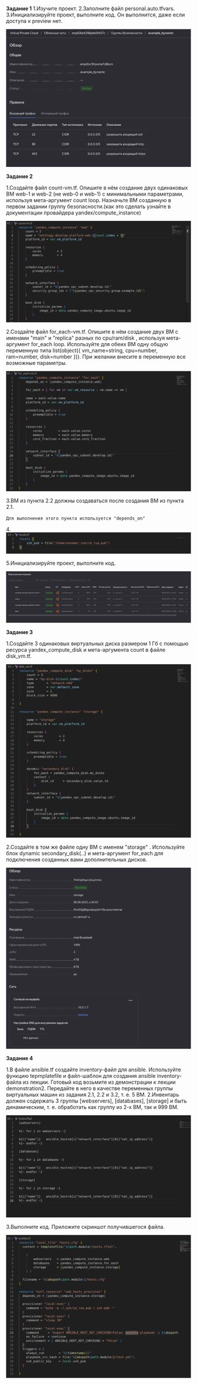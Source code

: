 **Задание 1**
1.Изучите проект.
2.Заполните файл personal.auto.tfvars.
3.Инициализируйте проект, выполните код. Он выполнится, даже если доступа к preview нет.

![hw-3_1](./img/hw-3_1.png)

**Задание 2**

1.Создайте файл count-vm.tf. Опишите в нём создание двух одинаковых ВМ web-1 и web-2 (не web-0 и web-1) с минимальными параметрами, используя мета-аргумент count loop. Назначьте ВМ созданную в первом задании группу безопасности.(как это сделать узнайте в документации провайдера yandex/compute_instance)

![hw-3_2-1](./img/hw-3_2-1.png)

2.Создайте файл for_each-vm.tf. Опишите в нём создание двух ВМ с именами "main" и "replica" разных по cpu/ram/disk , используя мета-аргумент for_each loop. Используйте для обеих ВМ одну общую переменную типа list(object({ vm_name=string, cpu=number, ram=number, disk=number })). При желании внесите в переменную все возможные параметры.

![hw-3_2-2](./img/hw-3_2-2.png)

3.ВМ из пункта 2.2 должны создаваться после создания ВМ из пункта 2.1.

    Для выполнения этого пункта используется "depends_on"

4.![hw-3_2-3](./img/hw-3_2-3.png)

5.Инициализируйте проект, выполните код.

![hw-3_2-4](./img/hw-3_2-4.png)

**Задание 3**

1.Создайте 3 одинаковых виртуальных диска размером 1 Гб с помощью ресурса yandex_compute_disk и мета-аргумента count в файле disk_vm.tf.

![hw-3_3](./img/hw-3_3.png)

2.Создайте в том же файле одну ВМ c именем "storage" . Используйте блок dynamic secondary_disk{..} и мета-аргумент for_each для подключения созданных вами дополнительных дисков.

![hw-3_3-1](./img/hw-3_3-1.png)

**Задание 4**

1.В файле ansible.tf создайте inventory-файл для ansible. Используйте функцию tepmplatefile и файл-шаблон для создания ansible inventory-файла из лекции. Готовый код возьмите из демонстрации к лекции demonstration2. Передайте в него в качестве переменных группы виртуальных машин из задания 2.1, 2.2 и 3.2, т. е. 5 ВМ.
2.Инвентарь должен содержать 3 группы [webservers], [databases], [storage] и быть динамическим, т. е. обработать как группу из 2-х ВМ, так и 999 ВМ.

![hw-3_4-2](./img/hw-3_4-2.png)

3.Выполните код. Приложите скриншот получившегося файла.

![hw-3_4-1](./img/hw-3_4-1.png)